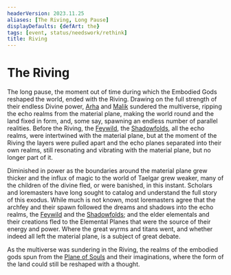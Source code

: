 ```yaml
---
headerVersion: 2023.11.25
aliases: [The Riving, Long Pause]
displayDefaults: {defArt: the}
tags: [event, status/needswork/rethink]
title: Riving
---
```

# The Riving



The long pause, the moment out of time during which the Embodied Gods reshaped the world, ended with the Riving. Drawing on the full strength of their endless Divine power, [Arha](<../../cosmology/gods/high-gods/divine-presence.md>) and [Malik](<../../cosmology/gods/high-gods/divine-presence.md>) sundered the multiverse, ripping the echo realms from the material plane, making the world round and the land fixed in form, and, some say, spawning an endless number of parallel realities. Before the Riving, the [Feywild](<../../cosmology/multiverse/echo-realms/feywild/feywild.md>), the [Shadowfolds](<../../cosmology/multiverse/echo-realms/shadowfolds/shadowfolds.md>), all the echo realms, were intertwined with the material plane, but at the moment of the Riving the layers were pulled apart and the echo planes separated into their own realms, still resonating and vibrating with the material plane, but no longer part of it.

Diminished in power as the boundaries around the material plane grew thicker and the influx of magic to the world of Taelgar grew weaker, many of the children of the divine fled, or were banished, in this instant. Scholars and loremasters have long sought to catalog and understand the full story of this exodus. While much is not known, most loremasters agree that the archfey and their spawn followed the dreams and shadows into the echo realms, the [Feywild](<../../cosmology/multiverse/echo-realms/feywild/feywild.md>) and the [Shadowfolds](<../../cosmology/multiverse/echo-realms/shadowfolds/shadowfolds.md>); and the elder elementals and their creations fled to the Elemental Planes that were the source of their energy and power. Where the great wyrms and titans went, and whether indeed all left the material plane, is a subject of great debate. 

As the multiverse was sundering in the Riving, the realms of the embodied gods spun from the [Plane of Souls](<../../cosmology/multiverse/plane-of-souls.md>) and their imaginations, where the form of the land could still be reshaped with a thought.

